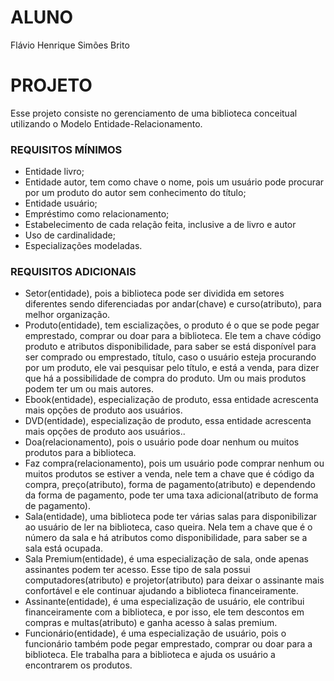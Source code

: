 # ALUNO
Flávio Henrique Simões Brito

# PROJETO
Esse projeto consiste no gerenciamento de uma biblioteca conceitual utilizando o Modelo Entidade-Relacionamento.

### REQUISITOS MÍNIMOS
- Entidade livro;
- Entidade autor, tem como chave o nome, pois um usuário pode procurar por um produto do autor sem conhecimento do título;
- Entidade usuário;
- Empréstimo como relacionamento;
- Estabelecimento de cada relação feita, inclusive a de livro e autor
- Uso de cardinalidade;
- Especializações modeladas.

### REQUISITOS ADICIONAIS
- Setor(entidade), pois a biblioteca pode ser dividida em setores diferentes sendo diferenciadas por andar(chave) e curso(atributo), para melhor organização.
- Produto(entidade), tem escializações, o produto é o que se pode pegar emprestado, comprar ou doar para a biblioteca. Ele tem a chave código produto e atributos disponibilidade, para saber se está disponível para ser comprado ou emprestado, título, caso o usuário esteja procurando por um produto, ele vai pesquisar pelo título, e está a venda, para dizer que há a possibilidade de compra do produto. Um ou mais produtos podem ter um ou mais autores.
- Ebook(entidade), especialização de produto, essa entidade acrescenta mais opções de produto aos usuários.
- DVD(entidade), especialização de produto, essa entidade acrescenta mais opções de produto aos usuários..
- Doa(relacionamento), pois o usuário pode doar nenhum ou muitos produtos para a biblioteca.
- Faz compra(relacionamento), pois um usuário pode comprar nenhum ou muitos produtos se estiver a venda, nele tem a chave que é código da compra, preço(atributo), forma de pagamento(atributo) e dependendo da forma de pagamento, pode ter uma taxa adicional(atributo de forma de pagamento).
- Sala(entidade), uma biblioteca pode ter várias salas para disponibilizar ao usuário de ler na biblioteca, caso queira. Nela tem a chave que é o número da sala e há atributos como disponibilidade, para saber se a sala está ocupada.
- Sala Premium(entidade), é uma especialização de sala, onde apenas assinantes podem ter acesso. Esse tipo de sala possui computadores(atributo) e projetor(atributo) para deixar o assinante mais confortável e ele continuar ajudando a biblioteca financeiramente.
- Assinante(entidade), é uma especialização de usuário, ele contribui financeiramente com a biblioteca, e por isso, ele tem descontos em compras e multas(atributo) e ganha acesso à salas premium.
- Funcionário(entidade), é uma especialização de usuário, pois o funcionário também pode pegar emprestado, comprar ou doar para a biblioteca. Ele trabalha para a biblioteca e ajuda os usuário a encontrarem os produtos.